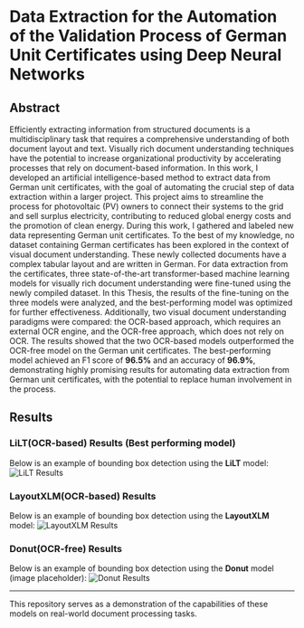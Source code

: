 
# Data Extraction for the Automation of the Validation Process of German Unit Certificates using Deep Neural Networks

## Abstract

Efficiently extracting information from structured documents is a multidisciplinary task that requires a comprehensive understanding of both document layout and text. Visually rich document understanding techniques have the potential to increase organizational productivity by accelerating processes that rely on document-based information. In this work, I developed an artificial intelligence-based method to extract data from German unit certificates, with the goal of automating the crucial step of data extraction within a larger project. This project aims to streamline the process for photovoltaic (PV) owners to connect their systems to the grid and sell surplus electricity, contributing to reduced global energy costs and the promotion of clean energy. During this work, I gathered and labeled new data representing German unit certificates. To the best of my knowledge, no dataset containing German certificates has been explored in the context of visual document understanding. These newly collected documents have a complex tabular layout and are written in German. For data extraction from the certificates, three state-of-the-art transformer-based machine learning models for visually rich document understanding were fine-tuned using the newly compiled dataset. In this Thesis, the results of the fine-tuning on the three models were analyzed, and the best-performing model was optimized for further effectiveness. Additionally, two visual document understanding paradigms were compared: the OCR-based approach, which requires an external OCR engine, and the OCR-free approach, which does not rely on OCR. The results showed that the two OCR-based models outperformed the OCR-free model on the German unit certificates. The best-performing model achieved an F1 score of **96.5%** and an accuracy of **96.9%**, demonstrating highly promising results for automating data extraction from German unit certificates, with the potential to replace human involvement in the process.



## Results
### LiLT(OCR-based) Results (Best performing model)
Below is an example of bounding box detection using the **LiLT** model:
![LiLT Results](test_lilt.png)

### LayoutXLM(OCR-based) Results
Below is an example of bounding box detection using the **LayoutXLM** model:
![LayoutXLM Results](test_layoutxlm.png)

### Donut(OCR-free) Results
Below is an example of bounding box detection using the **Donut** model (image placeholder):
![Donut Results](156.jpg)

---
This repository serves as a demonstration of the capabilities of these models on real-world document processing tasks.
